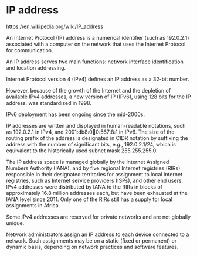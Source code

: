 # IP address

https://en.wikipedia.org/wiki/IP_address

An Internet Protocol (IP) address is a numerical identifier (such as 192.0.2.1) associated with a computer on the network that uses the Internet Protocol for communication.

An IP address serves two main functions: network interface identification and location addressing.

Internet Protocol version 4 (IPv4) defines an IP address as a 32-bit number.

However, because of the growth of the Internet and the depletion of available IPv4 addresses, a new version of IP (IPv6), using 128 bits for the IP address, was standardized in 1998.

IPv6 deployment has been ongoing since the mid-2000s.

IP addresses are written and displayed in human-readable notations, such as 192.0.2.1 in IPv4, and 2001:db8:0:1234:0:567:8:1 in IPv6. The size of the routing prefix of the address is designated in CIDR notation by suffixing the address with the number of significant bits, e.g., 192.0.2.1/24, which is equivalent to the historically used subnet mask 255.255.255.0.

The IP address space is managed globally by the Internet Assigned Numbers Authority (IANA), and by five regional Internet registries (RIRs) responsible in their designated territories for assignment to local Internet registries, such as Internet service providers (ISPs), and other end users. IPv4 addresses were distributed by IANA to the RIRs in blocks of approximately 16.8 million addresses each, but have been exhausted at the IANA level since 2011. Only one of the RIRs still has a supply for local assignments in Africa.

Some IPv4 addresses are reserved for private networks and are not globally unique.

Network administrators assign an IP address to each device connected to a network. Such assignments may be on a static (fixed or permanent) or dynamic basis, depending on network practices and software features.
